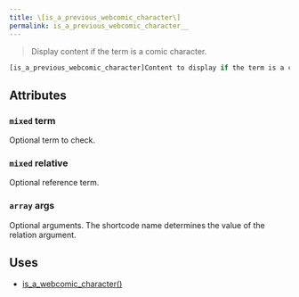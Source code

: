 ```yaml
---
title: \[is_a_previous_webcomic_character\]
permalink: is_a_previous_webcomic_character__
---
```


> Display content if the term is a comic character.

```php
[is_a_previous_webcomic_character]Content to display if the term is a comic character.[/is_a_previous_webcomic_character]
```

## Attributes

### `mixed` term
Optional term to check.

### `mixed` relative
Optional reference term.

### `array` args
Optional arguments. The shortcode name determines the
value of the relation argument.

## Uses
- [is_a_webcomic_character()](is_a_webcomic_character())
